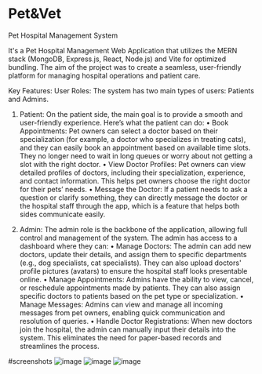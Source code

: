 # Pet&Vet
Pet Hospital Management System

It's a Pet Hospital Management Web Application that utilizes the MERN stack (MongoDB, Express.js, React, Node.js) and Vite for optimized bundling. The aim of the project was to create a seamless, user-friendly platform for managing hospital operations and patient care.

Key Features:
User Roles: The system has two main types of users: 
Patients and Admins. 

1. Patient:
On the patient side, the main goal is to provide a smooth and user-friendly experience. Here’s what the patient can do:
•	Book Appointments: Pet owners can select a doctor based on their specialization (for example, a doctor who specializes in treating cats), and they can easily book an appointment based on available time slots. They no longer need to wait in long queues or worry about not getting a slot with the right doctor.
•	View Doctor Profiles: Pet owners can view detailed profiles of doctors, including their specialization, experience, and contact information. This helps pet owners choose the right doctor for their pets’ needs.
•	Message the Doctor: If a patient needs to ask a question or clarify something, they can directly message the doctor or the hospital staff through the app, which is a feature that helps both sides communicate easily.

2. Admin:
The admin role is the backbone of the application, allowing full control and management of the system. The admin has access to a dashboard where they can:
•	Manage Doctors: The admin can add new doctors, update their details, and assign them to specific departments (e.g., dog specialists, cat specialists). They can also upload doctors' profile pictures (avatars) to ensure the hospital staff looks presentable online.
•	Manage Appointments: Admins have the ability to view, cancel, or reschedule appointments made by patients. They can also assign specific doctors to patients based on the pet type or specialization.
•	Manage Messages: Admins can view and manage all incoming messages from pet owners, enabling quick communication and resolution of queries.
•	Handle Doctor Registrations: When new doctors join the hospital, the admin can manually input their details into the system. This eliminates the need for paper-based records and streamlines the process.

#screenshots
![image](https://github.com/user-attachments/assets/4bdde816-305b-4545-8a65-6c535f1c15ca)
![image](https://github.com/user-attachments/assets/ff36b3d0-d54f-44f6-be9f-1618debcde1f)
![image](https://github.com/user-attachments/assets/1dc68196-d577-4d56-80ec-0a6fe97b07e4)




